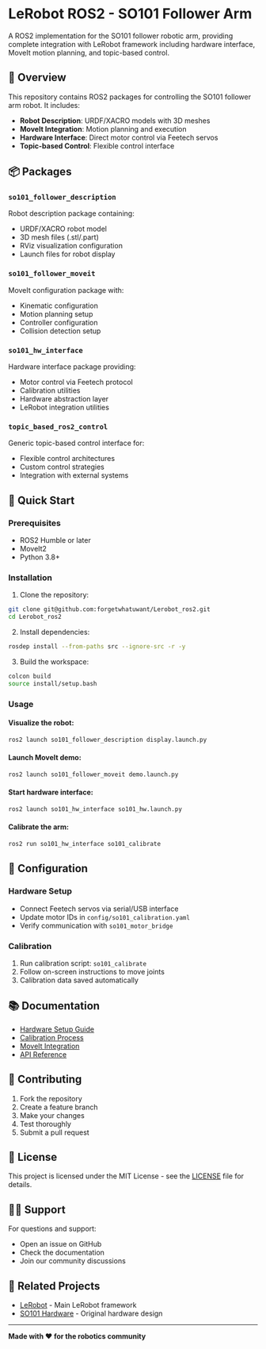 # LeRobot ROS2 - SO101 Follower Arm

A ROS2 implementation for the SO101 follower robotic arm, providing complete integration with LeRobot framework including hardware interface, MoveIt motion planning, and topic-based control.

## 🤖 Overview

This repository contains ROS2 packages for controlling the SO101 follower arm robot. It includes:

- **Robot Description**: URDF/XACRO models with 3D meshes
- **MoveIt Integration**: Motion planning and execution
- **Hardware Interface**: Direct motor control via Feetech servos
- **Topic-based Control**: Flexible control interface

## 📦 Packages

### `so101_follower_description`
Robot description package containing:
- URDF/XACRO robot model
- 3D mesh files (.stl/.part)
- RViz visualization configuration
- Launch files for robot display

### `so101_follower_moveit`
MoveIt configuration package with:
- Kinematic configuration
- Motion planning setup
- Controller configuration
- Collision detection setup

### `so101_hw_interface`
Hardware interface package providing:
- Motor control via Feetech protocol
- Calibration utilities
- Hardware abstraction layer
- LeRobot integration utilities

### `topic_based_ros2_control`
Generic topic-based control interface for:
- Flexible control architectures
- Custom control strategies
- Integration with external systems

## 🚀 Quick Start

### Prerequisites
- ROS2 Humble or later
- MoveIt2
- Python 3.8+

### Installation

1. Clone the repository:
```bash
git clone git@github.com:forgetwhatuwant/Lerobot_ros2.git
cd Lerobot_ros2
```

2. Install dependencies:
```bash
rosdep install --from-paths src --ignore-src -r -y
```

3. Build the workspace:
```bash
colcon build
source install/setup.bash
```

### Usage

#### Visualize the robot:
```bash
ros2 launch so101_follower_description display.launch.py
```

#### Launch MoveIt demo:
```bash
ros2 launch so101_follower_moveit demo.launch.py
```

#### Start hardware interface:
```bash
ros2 launch so101_hw_interface so101_hw.launch.py
```

#### Calibrate the arm:
```bash
ros2 run so101_hw_interface so101_calibrate
```

## 🔧 Configuration

### Hardware Setup
- Connect Feetech servos via serial/USB interface
- Update motor IDs in `config/so101_calibration.yaml`
- Verify communication with `so101_motor_bridge`

### Calibration
1. Run calibration script: `so101_calibrate`
2. Follow on-screen instructions to move joints
3. Calibration data saved automatically

## 📚 Documentation

- [Hardware Setup Guide](docs/hardware_setup.md)
- [Calibration Process](docs/calibration.md)
- [MoveIt Integration](docs/moveit_integration.md)
- [API Reference](docs/api_reference.md)

## 🤝 Contributing

1. Fork the repository
2. Create a feature branch
3. Make your changes
4. Test thoroughly
5. Submit a pull request

## 📄 License

This project is licensed under the MIT License - see the [LICENSE](LICENSE) file for details.

## 🙋‍♂️ Support

For questions and support:
- Open an issue on GitHub
- Check the documentation
- Join our community discussions

## 🔗 Related Projects

- [LeRobot](https://github.com/huggingface/lerobot) - Main LeRobot framework
- [SO101 Hardware](https://github.com/TheRobotStudio/SO-ARM101) - Original hardware design

---

**Made with ❤️ for the robotics community** 